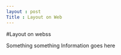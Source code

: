 ```yaml
---
layout : post
Title : Layout on Web
---
```


#Layout on webss

Something something
Information goes here

